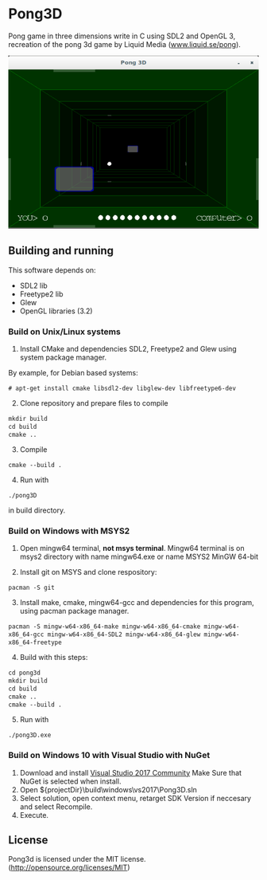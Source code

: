 # Pong3D

Pong game in three dimensions write in C using SDL2 and OpenGL 3, recreation of the pong 3d game by Liquid Media (www.liquid.se/pong).

![Pong3D](screenshot.png)

## Building and running

This software depends on:

* SDL2 lib
* Freetype2 lib
* Glew
* OpenGL libraries (3.2)


### Build on Unix/Linux systems

1. Install CMake and dependencies SDL2, Freetype2 and Glew using system package manager.

By example, for Debian based systems:

```
# apt-get install cmake libsdl2-dev libglew-dev libfreetype6-dev
```

2. Clone repository and prepare files to compile

```
mkdir build
cd build
cmake ..

```

3. Compile

```
cmake --build .
```

4. Run with

```
./pong3D
```

in build directory.


### Build on Windows with MSYS2

1. Open mingw64 terminal, **not msys terminal**. Mingw64 terminal is on msys2 directory with name mingw64.exe or name MSYS2 MinGW 64-bit

2. Install git on MSYS and clone respository:

```
pacman -S git
```

3. Install make, cmake, mingw64-gcc and dependencies for this program, using pacman package manager.

```
pacman -S mingw-w64-x86_64-make mingw-w64-x86_64-cmake mingw-w64-x86_64-gcc mingw-w64-x86_64-SDL2 mingw-w64-x86_64-glew mingw-w64-x86_64-freetype
```

4. Build with this steps:

```
cd pong3d
mkdir build
cd build
cmake ..
cmake --build .

```

5. Run with

```
./pong3D.exe
```

### Build on Windows 10 with Visual Studio with NuGet

1. Download and install [Visual Studio 2017 Community](https://www.visualstudio.com/thank-you-downloading-visual-studio/?sku=Community&rel=15) Make Sure that NuGet is selected when install.
2. Open ${projectDir}\build\windows\vs2017\Pong3D.sln
3. Select solution, open context menu, retarget SDK Version if neccesary and select Recompile.
4. Execute.

## License

Pong3d is licensed under the MIT license. (http://opensource.org/licenses/MIT)
